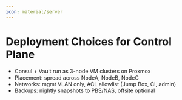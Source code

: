 ```yaml
---
icon: material/server
---
```

# Deployment Choices for Control Plane
- Consul + Vault run as 3-node VM clusters on Proxmox
- Placement: spread across NodeA, NodeB, NodeC
- Networks: mgmt VLAN only, ACL allowlist (Jump Box, CI, admin)
- Backups: nightly snapshots to PBS/NAS, offsite optional

